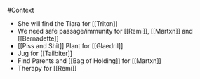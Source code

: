 #Context 
- She will find the Tiara for [[Triton]]
- We need safe passage/immunity for [[Remi]], [[Martxn]] and [[Bernadette]]
- [[Piss and Shit]] Plant for [[Glaedril]]
- Jug for [[Tailbiter]]
- Find Parents and [[Bag of Holding]] for [[Martxn]]
- Therapy for [[Remi]]